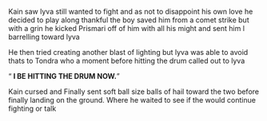 
Kain saw lyva still wanted to fight and as not to disappoint his own love he decided to play along thankful the boy saved him from a comet strike but with a grin he kicked Prismari off of him with all his might and sent him l barrelling toward lyva 

He then tried creating another blast of lighting but lyva was able to avoid thats to Tondra who a moment before hitting the drum called out to lyva 

“ **I BE HITTING THE DRUM NOW.**” 

Kain cursed and   Finally sent soft ball size balls of hail toward the two before finally landing on the ground. Where he waited to see if the would continue fighting or talk